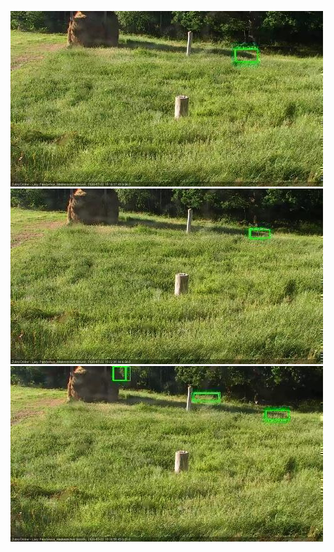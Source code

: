 ![20200722-180618-181620](in2/20200722/20200722-180618-181620_0_.jpg)
![20200722-181626-182628](in2/20200722/20200722-181626-182628_0_.jpg)
![20200722-182634-183637](in2/20200722/20200722-182634-183637_0_.jpg)

